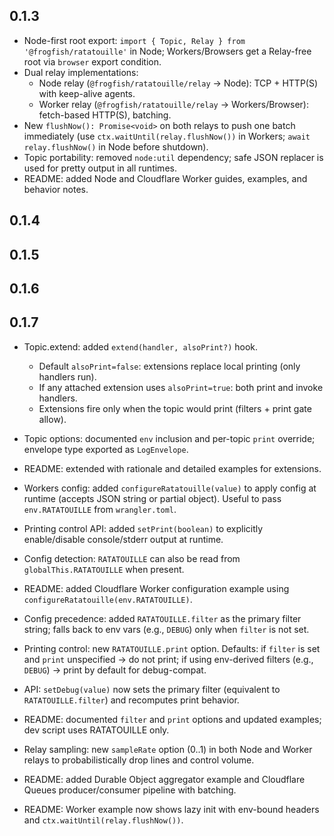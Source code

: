 ## 0.1.3

- Node-first root export: `import { Topic, Relay } from '@frogfish/ratatouille'` in Node; Workers/Browsers get a Relay-free root via `browser` export condition.
- Dual relay implementations:
  - Node relay (`@frogfish/ratatouille/relay` → Node): TCP + HTTP(S) with keep-alive agents.
  - Worker relay (`@frogfish/ratatouille/relay` → Workers/Browser): fetch-based HTTP(S), batching.
- New `flushNow(): Promise<void>` on both relays to push one batch immediately (use `ctx.waitUntil(relay.flushNow())` in Workers; `await relay.flushNow()` in Node before shutdown).
- Topic portability: removed `node:util` dependency; safe JSON replacer is used for pretty output in all runtimes.
- README: added Node and Cloudflare Worker guides, examples, and behavior notes.

## 0.1.4

## 0.1.5

## 0.1.6

## 0.1.7

- Topic.extend: added `extend(handler, alsoPrint?)` hook.
  - Default `alsoPrint=false`: extensions replace local printing (only handlers run).
  - If any attached extension uses `alsoPrint=true`: both print and invoke handlers.
  - Extensions fire only when the topic would print (filters + print gate allow).
- Topic options: documented `env` inclusion and per-topic `print` override; envelope type exported as `LogEnvelope`.
- README: extended with rationale and detailed examples for extensions.

- Workers config: added `configureRatatouille(value)` to apply config at runtime (accepts JSON string or partial object). Useful to pass `env.RATATOUILLE` from `wrangler.toml`.
- Printing control API: added `setPrint(boolean)` to explicitly enable/disable console/stderr output at runtime.
- Config detection: `RATATOUILLE` can also be read from `globalThis.RATATOUILLE` when present.
- README: added Cloudflare Worker configuration example using `configureRatatouille(env.RATATOUILLE)`.

- Config precedence: added `RATATOUILLE.filter` as the primary filter string; falls back to env vars (e.g., `DEBUG`) only when `filter` is not set.
- Printing control: new `RATATOUILLE.print` option. Defaults: if `filter` is set and `print` unspecified → do not print; if using env-derived filters (e.g., `DEBUG`) → print by default for debug-compat.
- API: `setDebug(value)` now sets the primary filter (equivalent to `RATATOUILLE.filter`) and recomputes print behavior.
- README: documented `filter` and `print` options and updated examples; dev script uses RATATOUILLE only.

- Relay sampling: new `sampleRate` option (0..1) in both Node and Worker relays to probabilistically drop lines and control volume.
- README: added Durable Object aggregator example and Cloudflare Queues producer/consumer pipeline with batching.
- README: Worker example now shows lazy init with env-bound headers and `ctx.waitUntil(relay.flushNow())`.
